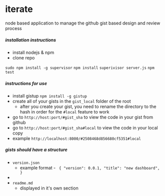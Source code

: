 iterate
=======

node based application to manage the github gist based design and review process

##### installation instructions
* install nodejs & npm
* clone repo

```sudo npm install -g supervisor```
```npm install```
```superivisor server.js```
```npm test```

##### instructions for use

* install gistup `npm install -g gistup`
* create all of your gists in the `gist_local` folder of the root
  * after you create your gist, you need to rename the directory to the hash in order for the `#local` feature to work
* go to `http://host:port/#gist_sha` to view the code in your gist from github
* go to `http://host:port/#gist_sha#local` to view the code in your local copy
* example `http://localhost:8000/#2508468d856680cf5351#local`

##### gists should have a structure

* `version.json`
  * example format - `
{
    "version": 0.0.1,
    "title": "new dashboard",
}`
*
* `readme.md`
  * displayed in it's own section

  

